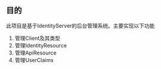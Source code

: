 ## 目的
此项目是基于IdentityServer的后台管理系统。主要实现以下功能
1. 管理Client及其类型
2. 管理IdentityResource
3. 管理ApiResource
4. 管理UserClaims
